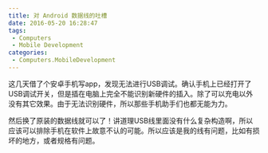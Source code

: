 ```yaml
---
title: 对 Android 数据线的吐槽
date: 2016-05-20 16:28:47
tags:
 - Computers
 - Mobile Development
categories:
 - Computers.MobileDevelopment
---
```

这几天借了个安卓手机写app，发现无法进行USB调试。确认手机上已经打开了USB调试开关，但是插在电脑上完全不能识别新硬件的插入。除了可以充电以外没有其它效果。由于无法识别硬件，所以那些手机助手们也都无能为力。

然后换了原装的数据线就可以了！讲道理USB线里面没有什么复杂构造啊，所以应该可以排除手机在软件上故意不认的可能。所以应该是我的线有问题，比如有损坏的地方，或者规格有问题。